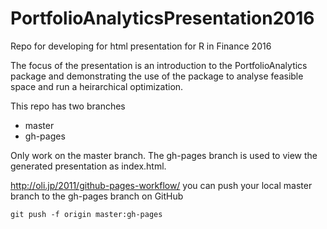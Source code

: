# PortfolioAnalyticsPresentation2016
Repo for developing for html presentation for R in Finance 2016

The focus of the presentation is an introduction to the PortfolioAnalytics
package and demonstrating the use of the package to analyse feasible space
and run a heirarchical optimization.

This repo has two branches
* master
* gh-pages

Only work on the master branch. The gh-pages branch is used to view the generated presentation as index.html.

http://oli.jp/2011/github-pages-workflow/
you can push your local master branch to the gh-pages branch on GitHub

```
git push -f origin master:gh-pages
```
 
